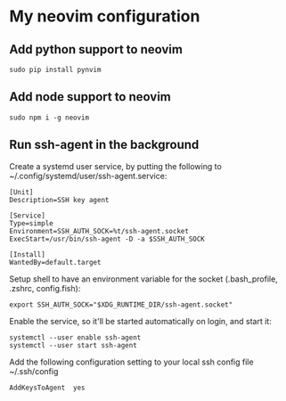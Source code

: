 # My neovim configuration


## Add python support to neovim
`sudo pip install pynvim`

## Add node support to neovim
`sudo npm i -g neovim`



## Run ssh-agent in the background

Create a systemd user service, by putting the following to ~/.config/systemd/user/ssh-agent.service:

```
[Unit]
Description=SSH key agent

[Service]
Type=simple
Environment=SSH_AUTH_SOCK=%t/ssh-agent.socket
ExecStart=/usr/bin/ssh-agent -D -a $SSH_AUTH_SOCK

[Install]
WantedBy=default.target
```
Setup shell to have an environment variable for the socket (.bash_profile, .zshrc, config.fish):

```
export SSH_AUTH_SOCK="$XDG_RUNTIME_DIR/ssh-agent.socket"
```

Enable the service, so it'll be started automatically on login, and start it:

```
systemctl --user enable ssh-agent
systemctl --user start ssh-agent
```
Add the following configuration setting to your local ssh config file ~/.ssh/config

```
AddKeysToAgent  yes
```
